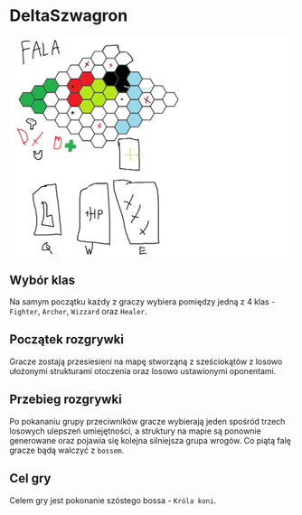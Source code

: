 # DeltaSzwagron
![Pan Projektu](./plan.png)

## Wybór klas
Na samym początku każdy z graczy wybiera pomiędzy jedną z 4 klas - `Fighter`, `Archer`, `Wizzard` oraz `Healer`.

## Początek rozgrywki
Gracze zostają przesiesieni na mapę stworząną z sześciokątów z losowo ułożonymi strukturami otoczenia oraz losowo ustawionymi oponentami.

## Przebieg rozgrywki
Po pokananiu grupy przeciwników gracze wybierają jeden spośród trzech losowych ulepszeń umiejętności, a struktury na mapie są ponownie generowane oraz pojawia się kolejna silniejsza grupa wrogów. Co piątą falę gracze bądą walczyć z `bossem`.

## Cel gry
Celem gry jest pokonanie szóstego bossa - `Króla koni`.
